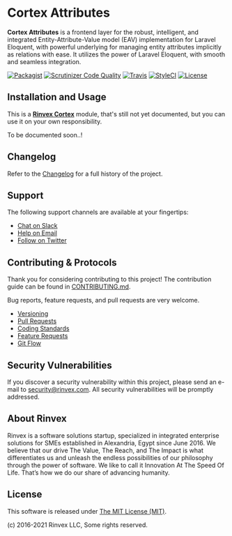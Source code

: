 # Cortex Attributes

**Cortex Attributes** is a frontend layer for the robust, intelligent, and integrated Entity-Attribute-Value model (EAV) implementation for Laravel Eloquent, with powerful underlying for managing entity attributes implicitly as relations with ease. It utilizes the power of Laravel Eloquent, with smooth and seamless integration.

[![Packagist](https://img.shields.io/packagist/v/cortex/attributes.svg?label=Packagist&style=flat-square)](https://packagist.org/packages/cortex/attributes)
[![Scrutinizer Code Quality](https://img.shields.io/scrutinizer/g/rinvex/cortex-attributes.svg?label=Scrutinizer&style=flat-square)](https://scrutinizer-ci.com/g/rinvex/cortex-attributes/)
[![Travis](https://img.shields.io/travis/rinvex/cortex-attributes.svg?label=TravisCI&style=flat-square)](https://travis-ci.org/rinvex/cortex-attributes)
[![StyleCI](https://styleci.io/repos/90121903/shield)](https://styleci.io/repos/90121903)
[![License](https://img.shields.io/packagist/l/cortex/attributes.svg?label=License&style=flat-square)](https://github.com/rinvex/cortex-attributes/blob/develop/LICENSE)


## Installation and Usage

This is a **[Rinvex Cortex](https://github.com/rinvex/cortex)** module, that's still not yet documented, but you can use it on your own responsibility.

To be documented soon..!


## Changelog

Refer to the [Changelog](CHANGELOG.md) for a full history of the project.


## Support

The following support channels are available at your fingertips:

- [Chat on Slack](https://bit.ly/rinvex-slack)
- [Help on Email](mailto:help@rinvex.com)
- [Follow on Twitter](https://twitter.com/rinvex)


## Contributing & Protocols

Thank you for considering contributing to this project! The contribution guide can be found in [CONTRIBUTING.md](CONTRIBUTING.md).

Bug reports, feature requests, and pull requests are very welcome.

- [Versioning](CONTRIBUTING.md#versioning)
- [Pull Requests](CONTRIBUTING.md#pull-requests)
- [Coding Standards](CONTRIBUTING.md#coding-standards)
- [Feature Requests](CONTRIBUTING.md#feature-requests)
- [Git Flow](CONTRIBUTING.md#git-flow)


## Security Vulnerabilities

If you discover a security vulnerability within this project, please send an e-mail to [security@rinvex.com](security@rinvex.com). All security vulnerabilities will be promptly addressed.


## About Rinvex

Rinvex is a software solutions startup, specialized in integrated enterprise solutions for SMEs established in Alexandria, Egypt since June 2016. We believe that our drive The Value, The Reach, and The Impact is what differentiates us and unleash the endless possibilities of our philosophy through the power of software. We like to call it Innovation At The Speed Of Life. That’s how we do our share of advancing humanity.


## License

This software is released under [The MIT License (MIT)](LICENSE).

(c) 2016-2021 Rinvex LLC, Some rights reserved.

